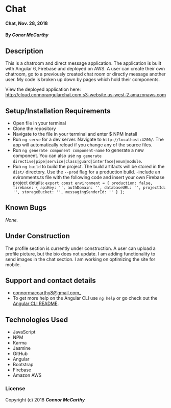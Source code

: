 # Chat

#### Chat, Nov. 28, 2018

#### By _**Conor McCarthy**_

## Description

This is a chatroom and direct message application. The application is built with Angular 6, Firebase and deployed on AWS. A user can create their own chatroom, go to a previously created chat room or directly message another user. My code is broken up down by pages which hold their components. 

View the deployed application here: http://cloud.connorangularchat.com.s3-website.us-west-2.amazonaws.com

## Setup/Installation Requirements

- Open file in your terminal
- Clone the repository
- Navigate to the file in your terminal and enter $ NPM Install
- Run `ng serve` for a dev server. Navigate to `http://localhost:4200/`. The app will automatically reload if you change any of the source files.
- Run `ng generate component component-name` to generate a new component. You can also use `ng generate directive|pipe|service|class|guard|interface|enum|module`.
- Run `ng build` to build the project. The build artifacts will be stored in the `dist/` directory. Use the `--prod` flag for a production build.
-include an evironments.ts file with the following code and insert your own Firebase project details:
`export const environment = { production: false, firebase: { apiKey: '', authDomain: '', databaseURL: '', projectId: '', storageBucket: '', messagingSenderId: '' } };`

## Known Bugs

_None._

## Under Construction
The profile section is currently under construction. A user can upload a profile picture, but the bio does not update. I am adding functionality to send images in the chat section. I am working on optimizing the site for mobile.

## Support and contact details

- connormaccarthy8@gmail.com\_
- To get more help on the Angular CLI use `ng help` or go check out the [Angular CLI README](https://github.com/angular/angular-cli/blob/master/README.md).

## Technologies Used

- JavaScript
- NPM
- Karma
- Jasmine
- GitHub
- Angular
- Bootstrap
- Firebase
- Amazon AWS

### License

Copyright (c) 2018 **_Connor McCarthy_**
